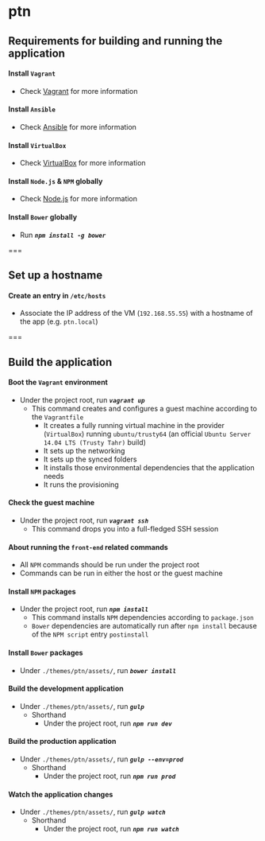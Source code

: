 ptn
===

## Requirements for building and running the application

#### Install `Vagrant`
* Check [Vagrant](https://www.vagrantup.com/downloads.html) for more information

#### Install `Ansible`
* Check [Ansible](http://docs.ansible.com/ansible/intro_installation.html) for more information

#### Install `VirtualBox`
* Check [VirtualBox](https://www.virtualbox.org/wiki/Downloads) for more information

#### Install `Node.js` & `NPM` globally
* Check [Node.js](http://nodejs.org) for more information

#### Install `Bower` globally
* Run ___`npm install -g bower`___

===

## Set up a hostname

#### Create an entry in `/etc/hosts`
* Associate the IP address of the VM (`192.168.55.55`) with a hostname of the app (e.g. `ptn.local`)

===

## Build the application

#### Boot the `Vagrant` environment
* Under the project root, run ___`vagrant up`___
    * This command creates and configures a guest machine according to the `Vagrantfile`
        * It creates a fully running virtual machine in the provider (`VirtualBox`) running `ubuntu/trusty64` (an official `Ubuntu Server 14.04 LTS (Trusty Tahr)` build)
        * It sets up the networking
        * It sets up the synced folders
        * It installs those environmental dependencies that the application needs
        * It runs the provisioning

#### Check the guest machine
* Under the project root, run ___`vagrant ssh`___
    * This command drops you into a full-fledged SSH session

#### About running the `front-end` related commands
* All `NPM` commands should be run under the project root
* Commands can be run in either the host or the guest machine

#### Install `NPM` packages
* Under the project root, run ___`npm install`___
    * This command installs `NPM` dependencies according to `package.json`
    * `Bower` dependencies are automatically run after `npm install` because of the `NPM script` entry `postinstall`

#### Install `Bower` packages
* Under `./themes/ptn/assets/`, run ___`bower install`___

#### Build the development application
* Under `./themes/ptn/assets/`, run ___`gulp`___
    * Shorthand
        * Under the project root, run ___`npm run dev`___

#### Build the production application
* Under `./themes/ptn/assets/`, run ___`gulp --env=prod`___
    * Shorthand
        * Under the project root, run ___`npm run prod`___

#### Watch the application changes
* Under `./themes/ptn/assets/`, run ___`gulp watch`___
    * Shorthand
        * Under the project root, run ___`npm run watch`___
